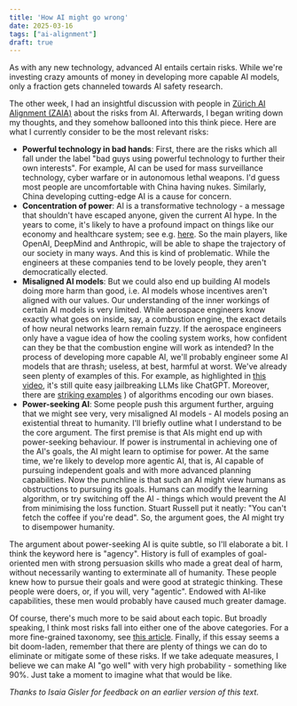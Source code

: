 ```yaml
---
title: 'How AI might go wrong'
date: 2025-03-16
tags: ["ai-alignment"]
draft: true
---
```


As with any new technology, advanced AI entails certain risks. While we're investing crazy amounts of money in developing more capable AI models, only a fraction gets channeled towards AI safety research.

The other week, I had an insightful discussion with people in [Zürich AI Alignment (ZAIA)](https://www.zurich-ai-alignment.com) about the risks from AI. Afterwards, I began writing down my thoughts, and they somehow ballooned into this think piece. Here are what I currently consider to be the most relevant risks:

- **Powerful technology in bad hands**: First, there are the risks which all fall under the label "bad guys using powerful technology to further their own interests". For example, AI can be used for mass surveillance technology, cyber warfare or in autonomous lethal weapons. I'd guess most people are uncomfortable with China having nukes. Similarly, China developing cutting-edge AI is a cause for concern.
- **Concentration of power**: AI is a transformative technology - a message that shouldn't have escaped anyone, given the current AI hype. In the years to come, it's likely to have a profound impact on things like our economy and healthcare system; see e.g. [here](https://www.weforum.org/stories/2025/03/ai-transforming-global-health/). So the main players, like OpenAI, DeepMind and Anthropic, will be able to shape the trajectory of our society in many ways. And this is kind of problematic. While the engineers at these companies tend to be lovely people, they aren't democratically elected.
- **Misaligned AI models**: But we could also end up building AI models doing more harm than good, i.e. AI models whose incentives aren't aligned with our values. Our understanding of the inner workings of certain AI models is very limited. While aerospace engineers know exactly what goes on inside, say, a combustion engine, the exact details of how neural networks learn remain fuzzy. If the aerospace engineers only have a vague idea of how the cooling system works, how confident can they be that the combustion engine will work as intended? In the process of developing more capable AI, we'll probably engineer some AI models that are thrash; useless, at best, harmful at worst. We've already seen plenty of examples of this. For example, as highlighted in [this video](https://www.youtube.com/watch?v=zn2ukSnDqSg), it's still quite easy jailbreaking LLMs like ChatGPT. Moreover, there are [striking examples](https://www.ibm.com/think/topics/shedding-light-on-ai-bias-with-real-world-examples)
) of algorithms encoding our own biases.
- **Power-seeking AI**: Some people push this argument further, arguing that we might see very, very misaligned AI models - AI models posing an existential threat to humanity. I'll briefly outline what I understand to be the core argument. The first premise is that AIs might end up with power-seeking behaviour. If power is instrumental in achieving one of the AI's goals, the AI might learn to optimise for power. At the same time, we're likely to develop more agentic AI, that is, AI capable of pursuing independent goals and with more advanced planning capabilities. Now the punchline is that such an AI might view humans as obstructions to pursuing its goals. Humans can modify the learning algorithm, or try switching off the AI - things which would prevent the AI from minimising the loss function. Stuart Russell put it neatly: "You can't fetch the coffee if you're dead". So, the argument goes, the AI might try to disempower humanity.

The argument about power-seeking AI is quite subtle, so I'll elaborate a bit. I think the keyword here is "agency". History is full of examples of goal-oriented men with strong persuasion skills who made a great deal of harm, without necessarily wanting to exterminate all of humanity. These people knew how to pursue their goals and were good at strategic thinking. These people were doers, or, if you will, very "agentic". Endowed with AI-like capabilities, these men would probably have caused much greater damage. 

Of course, there's much more to be said about each topic. But broadly speaking, I think most risks fall into either one of the above categories. For a more fine-grained taxonomy, see [this article](https://www.lesswrong.com/posts/9dNxz2kjNvPtiZjxj/risks-from-ai-overview-summary). Finally, if this essay seems a bit doom-laden, remember that there are plenty of things we can do to eliminate or mitigate some of these risks. If we take adequate measures, I believe we can make AI "go well" with very high probability - something like 90%. Just take a moment to imagine what that would be like.

*Thanks to Isaia Gisler for feedback on an earlier version of this text.*

